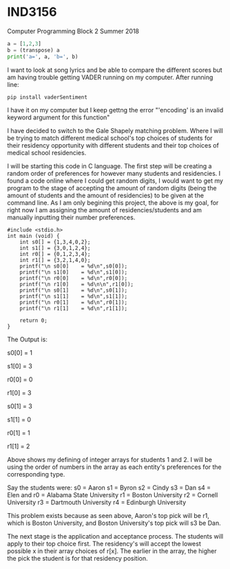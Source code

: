 # IND3156
Computer Programming Block 2 Summer 2018


```python
a = [1,2,3]
b = (transpose) a
print('a=', a, 'b=', b)
```

I want to look at song lyrics and be able to compare the different scores but am having trouble getting VADER running on my computer. After running line:
```
pip install vaderSentiment
```
I have it on my computer but I keep gettng the error "'encoding' is an invalid keyword argument for this function"

I have decided to switch to the Gale Shapely matching problem. Where I will be trying to match different medical school's top choices of students for their residency opportunity with different students and their top choices of medical school residencies. 

I will be starting this code in C language.
The first step will be creating a random order of preferences for however many students and residencies.
I found a code online where I could get random digits, I would want to get my program to the stage of accepting the amount of random digits (being the amount of students and the amount of residencies) to be given at the command line. 
As I am only begining this project, the above is my goal, for right now I am assigning the amount of residencies/students and am manually inputting their number preferences. 
```
#include <stdio.h>
int main (void) {
    int s0[] = {1,3,4,0,2};
    int s1[] = {3,0,1,2,4};
    int r0[] = {0,1,2,3,4};
    int r1[] = {3,2,1,4,0};
    printf("\n s0[0]    = %d\n",s0[0]);
    printf("\n s1[0]    = %d\n",s1[0]);
    printf("\n r0[0]    = %d\n",r0[0]);
    printf("\n r1[0]    = %d\n\n",r1[0]);
    printf("\n s0[1]    = %d\n",s0[1]);
    printf("\n s1[1]    = %d\n",s1[1]);
    printf("\n r0[1]    = %d\n",r0[1]);
    printf("\n r1[1]    = %d\n",r1[1]);
    
    return 0;
}
```
The Output is: 

 s0[0]    = 1

 s1[0]    = 3

 r0[0]    = 0

 r1[0]    = 3


 s0[1]    = 3

 s1[1]    = 0

 r0[1]    = 1

 r1[1]    = 2
 
Above shows my defining of integer arrays for students 1 and 2. I will be using the order of numbers in the array as each entity's preferences for the corresponding type. 

Say the students were:
s0 = Aaron
s1 = Byron
s2 = Cindy
s3 = Dan
s4 = Elen
and 
r0 = Alabama State University
r1 = Boston University
r2 = Cornell University
r3 = Dartmouth University
r4 = Edinburgh University

This problem exists because as seen above, Aaron's top pick will be r1, which is Boston University, and Boston University's top pick will s3 be Dan.  

The next stage is the application and acceptance process.
The students will apply to their top choice first. The residency's will accept the lowest possible x in their array choices of r[x]. The earlier in the array, the higher the pick the student is for that residency position. 

